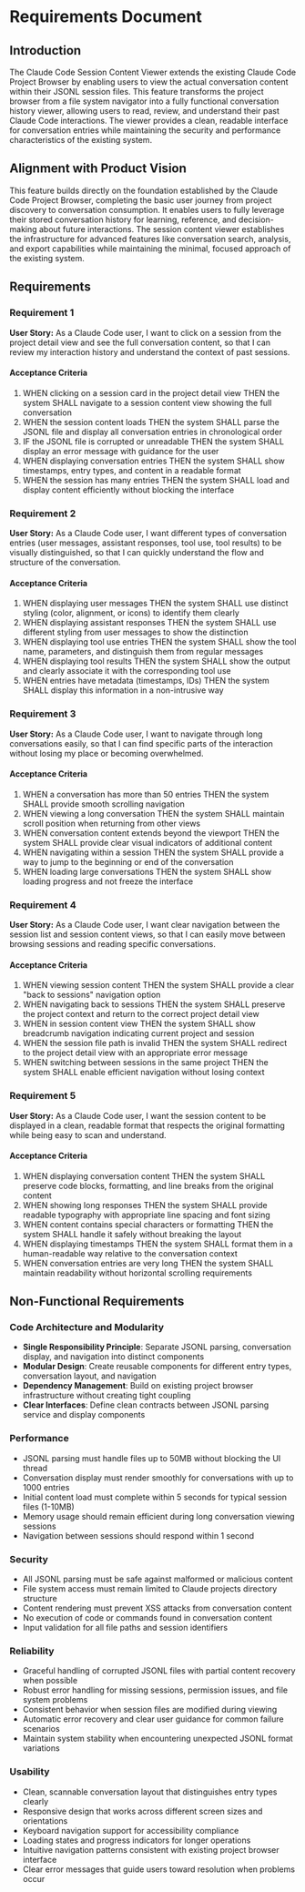 # Requirements Document

## Introduction

The Claude Code Session Content Viewer extends the existing Claude Code Project Browser by enabling users to view the actual conversation content within their JSONL session files. This feature transforms the project browser from a file system navigator into a fully functional conversation history viewer, allowing users to read, review, and understand their past Claude Code interactions. The viewer provides a clean, readable interface for conversation entries while maintaining the security and performance characteristics of the existing system.

## Alignment with Product Vision

This feature builds directly on the foundation established by the Claude Code Project Browser, completing the basic user journey from project discovery to conversation consumption. It enables users to fully leverage their stored conversation history for learning, reference, and decision-making about future interactions. The session content viewer establishes the infrastructure for advanced features like conversation search, analysis, and export capabilities while maintaining the minimal, focused approach of the existing system.

## Requirements

### Requirement 1

**User Story:** As a Claude Code user, I want to click on a session from the project detail view and see the full conversation content, so that I can review my interaction history and understand the context of past sessions.

#### Acceptance Criteria

1. WHEN clicking on a session card in the project detail view THEN the system SHALL navigate to a session content view showing the full conversation
2. WHEN the session content loads THEN the system SHALL parse the JSONL file and display all conversation entries in chronological order
3. IF the JSONL file is corrupted or unreadable THEN the system SHALL display an error message with guidance for the user
4. WHEN displaying conversation entries THEN the system SHALL show timestamps, entry types, and content in a readable format
5. WHEN the session has many entries THEN the system SHALL load and display content efficiently without blocking the interface

### Requirement 2

**User Story:** As a Claude Code user, I want different types of conversation entries (user messages, assistant responses, tool use, tool results) to be visually distinguished, so that I can quickly understand the flow and structure of the conversation.

#### Acceptance Criteria

1. WHEN displaying user messages THEN the system SHALL use distinct styling (color, alignment, or icons) to identify them clearly
2. WHEN displaying assistant responses THEN the system SHALL use different styling from user messages to show the distinction
3. WHEN displaying tool use entries THEN the system SHALL show the tool name, parameters, and distinguish them from regular messages
4. WHEN displaying tool results THEN the system SHALL show the output and clearly associate it with the corresponding tool use
5. WHEN entries have metadata (timestamps, IDs) THEN the system SHALL display this information in a non-intrusive way

### Requirement 3

**User Story:** As a Claude Code user, I want to navigate through long conversations easily, so that I can find specific parts of the interaction without losing my place or becoming overwhelmed.

#### Acceptance Criteria

1. WHEN a conversation has more than 50 entries THEN the system SHALL provide smooth scrolling navigation
2. WHEN viewing a long conversation THEN the system SHALL maintain scroll position when returning from other views
3. WHEN conversation content extends beyond the viewport THEN the system SHALL provide clear visual indicators of additional content
4. WHEN navigating within a session THEN the system SHALL provide a way to jump to the beginning or end of the conversation
5. WHEN loading large conversations THEN the system SHALL show loading progress and not freeze the interface

### Requirement 4

**User Story:** As a Claude Code user, I want clear navigation between the session list and session content views, so that I can easily move between browsing sessions and reading specific conversations.

#### Acceptance Criteria

1. WHEN viewing session content THEN the system SHALL provide a clear "back to sessions" navigation option
2. WHEN navigating back to sessions THEN the system SHALL preserve the project context and return to the correct project detail view
3. WHEN in session content view THEN the system SHALL show breadcrumb navigation indicating current project and session
4. WHEN the session file path is invalid THEN the system SHALL redirect to the project detail view with an appropriate error message
5. WHEN switching between sessions in the same project THEN the system SHALL enable efficient navigation without losing context

### Requirement 5

**User Story:** As a Claude Code user, I want the session content to be displayed in a clean, readable format that respects the original formatting while being easy to scan and understand.

#### Acceptance Criteria

1. WHEN displaying conversation content THEN the system SHALL preserve code blocks, formatting, and line breaks from the original content
2. WHEN showing long responses THEN the system SHALL provide readable typography with appropriate line spacing and font sizing
3. WHEN content contains special characters or formatting THEN the system SHALL handle it safely without breaking the layout
4. WHEN displaying timestamps THEN the system SHALL format them in a human-readable way relative to the conversation context
5. WHEN conversation entries are very long THEN the system SHALL maintain readability without horizontal scrolling requirements

## Non-Functional Requirements

### Code Architecture and Modularity
- **Single Responsibility Principle**: Separate JSONL parsing, conversation display, and navigation into distinct components
- **Modular Design**: Create reusable components for different entry types, conversation layout, and navigation
- **Dependency Management**: Build on existing project browser infrastructure without creating tight coupling
- **Clear Interfaces**: Define clean contracts between JSONL parsing service and display components

### Performance
- JSONL parsing must handle files up to 50MB without blocking the UI thread
- Conversation display must render smoothly for conversations with up to 1000 entries
- Initial content load must complete within 5 seconds for typical session files (1-10MB)
- Memory usage should remain efficient during long conversation viewing sessions
- Navigation between sessions should respond within 1 second

### Security
- All JSONL parsing must be safe against malformed or malicious content
- File system access must remain limited to Claude projects directory structure
- Content rendering must prevent XSS attacks from conversation content
- No execution of code or commands found in conversation content
- Input validation for all file paths and session identifiers

### Reliability
- Graceful handling of corrupted JSONL files with partial content recovery when possible
- Robust error handling for missing sessions, permission issues, and file system problems
- Consistent behavior when session files are modified during viewing
- Automatic error recovery and clear user guidance for common failure scenarios
- Maintain system stability when encountering unexpected JSONL format variations

### Usability
- Clean, scannable conversation layout that distinguishes entry types clearly
- Responsive design that works across different screen sizes and orientations
- Keyboard navigation support for accessibility compliance
- Loading states and progress indicators for longer operations
- Intuitive navigation patterns consistent with existing project browser interface
- Clear error messages that guide users toward resolution when problems occur